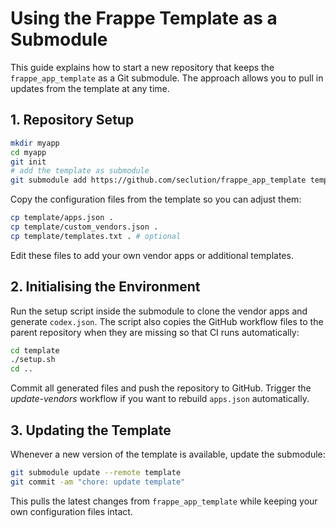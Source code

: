 # Using the Frappe Template as a Submodule

This guide explains how to start a new repository that keeps the `frappe_app_template` as a Git submodule. The approach allows you to pull in updates from the template at any time.

## 1. Repository Setup

```bash
mkdir myapp
cd myapp
git init
# add the template as submodule
git submodule add https://github.com/seclution/frappe_app_template template
```

Copy the configuration files from the template so you can adjust them:

```bash
cp template/apps.json .
cp template/custom_vendors.json .
cp template/templates.txt . # optional
```

Edit these files to add your own vendor apps or additional templates.

## 2. Initialising the Environment

Run the setup script inside the submodule to clone the vendor apps and generate `codex.json`. The script also copies the GitHub workflow files to the parent repository when they are missing so that CI runs automatically:

```bash
cd template
./setup.sh
cd ..
```

Commit all generated files and push the repository to GitHub. Trigger the *update-vendors* workflow if you want to rebuild `apps.json` automatically.

## 3. Updating the Template

Whenever a new version of the template is available, update the submodule:

```bash
git submodule update --remote template
git commit -am "chore: update template"
```

This pulls the latest changes from `frappe_app_template` while keeping your own configuration files intact.
